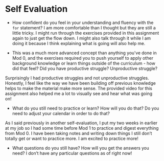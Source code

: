 # Self Evaluation

- How confident do you feel in your understanding and fluency with the `for` statement?
I am more comfortable than I thought but they are still a little tricky. I might run through the exercises provided in this assignment again to just get the flow down. I might also talk through it while I am doing it because I think explaining what is going will also help me.

- This was a much more advanced concept than anything you've done in Mod 0, and the exercises required you to push yourself to apply other background knowledge or learn things outside of the curriculum - how did that feel? Did you have productive struggle? Unproductive struggle?

Surprisingly I had productive struggles and not unproductive struggles. Honestly, I feel like the way we have been building off previous knowledge helps to make the material make more sense. The provided video for this assignment also helped me a lot to visually see and hear what was going on!


- What do you still need to practice or learn? How will you do that? Do you need to adjust your calendar in order to do that?

As I said previously in another self-evaluation, I put my two weeks in earlier at my job so I had some time before Mod 1 to practice and digest everything from Mod 0. I have been taking notes and writing down things I still don’t totally get or want to practice more. I am excited to practice more! 

- What questions do you still have? How will you get the answers you need?
I don’t have any particular questions as of right now! 